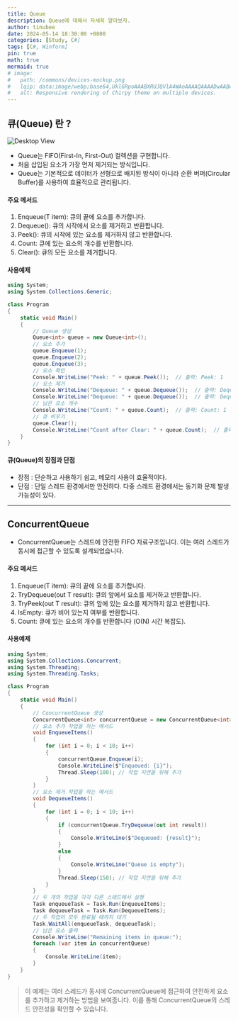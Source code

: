 ```yaml
---
title: Queue
description: Queue에 대해서 자세히 알아보자.
author: tinubee
date: 2024-05-14 18:30:00 +0800
categories: [Study, C#]
tags: [C#, Winform]
pin: true
math: true
mermaid: true
# image:
#   path: /commons/devices-mockup.png
#   lqip: data:image/webp;base64,UklGRpoAAABXRUJQVlA4WAoAAAAQAAAADwAABwAAQUxQSDIAAAARL0AmbZurmr57yyIiqE8oiG0bejIYEQTgqiDA9vqnsUSI6H+oAERp2HZ65qP/VIAWAFZQOCBCAAAA8AEAnQEqEAAIAAVAfCWkAALp8sF8rgRgAP7o9FDvMCkMde9PK7euH5M1m6VWoDXf2FkP3BqV0ZYbO6NA/VFIAAAA
#   alt: Responsive rendering of Chirpy theme on multiple devices.
---
```

## **큐(Queue) 란 ?**

<!-- ![Desktop View](https://blog.kakaocdn.net/dn/uMiOJ/btreKJ5Os5T/AtMSDo5vWJATJQWYxLIKSk/img.png) -->

![Desktop View](https://github.com/Tinubee/TPA/assets/53461370/cee3f74f-f84c-4739-a585-81fa82f1710b)

- Queue<T>는 FIFO(First-In, First-Out) 컬렉션을 구현합니다. 
- 처음 삽입된 요소가 가장 먼저 제거되는 방식입니다. 
- Queue는 기본적으로 데이터가 선형으로 배치된 방식이 아니라 순환 버퍼(Circular Buffer)를 사용하여 효율적으로 관리됩니다.

#### 주요 메서드
1. Enqueue(T item): 큐의 끝에 요소를 추가합니다.
2. Dequeue(): 큐의 시작에서 요소를 제거하고 반환합니다.
3. Peek(): 큐의 시작에 있는 요소를 제거하지 않고 반환합니다.
4. Count: 큐에 있는 요소의 개수를 반환합니다.
5. Clear(): 큐의 모든 요소를 제거합니다.

#### 사용예제

```cs
using System;
using System.Collections.Generic;

class Program
{
    static void Main()
    {
        // Queue 생성
        Queue<int> queue = new Queue<int>();
        // 요소 추가
        queue.Enqueue(1);
        queue.Enqueue(2);
        queue.Enqueue(3);
        // 요소 확인
        Console.WriteLine("Peek: " + queue.Peek());  // 출력: Peek: 1
        // 요소 제거
        Console.WriteLine("Dequeue: " + queue.Dequeue());  // 출력: Dequeue: 1
        Console.WriteLine("Dequeue: " + queue.Dequeue());  // 출력: Dequeue: 2
        // 남은 요소 개수
        Console.WriteLine("Count: " + queue.Count);  // 출력: Count: 1
        // 큐 비우기
        queue.Clear();
        Console.WriteLine("Count after Clear: " + queue.Count);  // 출력: Count after Clear: 0
    }
}
```

#### 큐(Queue)의 장점과 단점
>
- 장점 : 단순하고 사용하기 쉽고, 메모리 사용이 효율적이다.
- 단점 : 단일 스레드 환경에서만 안전하다. 다중 스레드 환경에서는 동기화 문제 발생 가능성이 있다.

***

## **ConcurrentQueue**

- ConcurrentQueue<T>는 스레드에 안전한 FIFO 자료구조입니다. 이는 여러 스레드가 동시에 접근할 수 있도록 설계되었습니다.

#### 주요 메서드

1. Enqueue(T item): 큐의 끝에 요소를 추가합니다.
2. TryDequeue(out T result): 큐의 앞에서 요소를 제거하고 반환합니다.
3. TryPeek(out T result): 큐의 앞에 있는 요소를 제거하지 않고 반환합니다.
4. IsEmpty: 큐가 비어 있는지 여부를 반환합니다.
5. Count: 큐에 있는 요소의 개수를 반환합니다 (O(N) 시간 복잡도).

#### 사용예제

```cs
using System;
using System.Collections.Concurrent;
using System.Threading;
using System.Threading.Tasks;

class Program
{
    static void Main()
    {
        // ConcurrentQueue 생성
        ConcurrentQueue<int> concurrentQueue = new ConcurrentQueue<int>();
        // 요소 추가 작업을 하는 메서드
        void EnqueueItems()
        {
            for (int i = 0; i < 10; i++)
            {
                concurrentQueue.Enqueue(i);
                Console.WriteLine($"Enqueued: {i}");
                Thread.Sleep(100); // 작업 지연을 위해 추가
            }
        }
        // 요소 제거 작업을 하는 메서드
        void DequeueItems()
        {
            for (int i = 0; i < 10; i++)
            {
                if (concurrentQueue.TryDequeue(out int result))
                {
                    Console.WriteLine($"Dequeued: {result}");
                }
                else
                {
                    Console.WriteLine("Queue is empty");
                }
                Thread.Sleep(150); // 작업 지연을 위해 추가
            }
        }
        // 두 개의 작업을 각각 다른 스레드에서 실행
        Task enqueueTask = Task.Run(EnqueueItems);
        Task dequeueTask = Task.Run(DequeueItems);
        // 두 작업이 모두 완료될 때까지 대기
        Task.WaitAll(enqueueTask, dequeueTask);
        // 남은 요소 출력
        Console.WriteLine("Remaining items in queue:");
        foreach (var item in concurrentQueue)
        {
            Console.WriteLine(item);
        }
    }
}
```
>이 예제는 여러 스레드가 동시에 ConcurrentQueue에 접근하여 안전하게 요소를 추가하고 제거하는 방법을 보여줍니다. 이를 통해 ConcurrentQueue의 스레드 안전성을 확인할 수 있습니다.